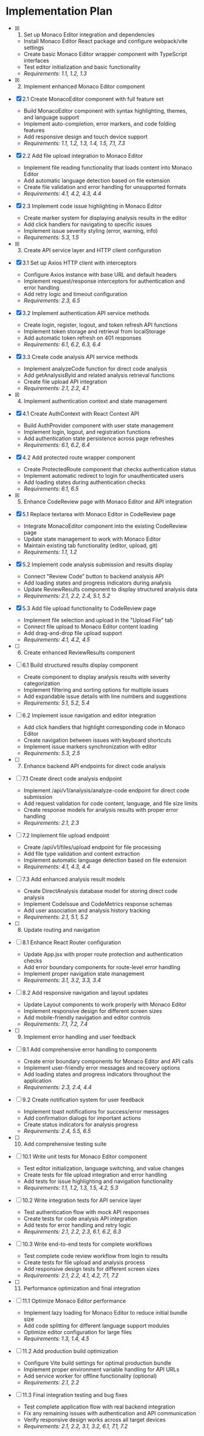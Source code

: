 # Implementation Plan

- [x] 1. Set up Monaco Editor integration and dependencies
  - Install Monaco Editor React package and configure webpack/vite settings
  - Create basic Monaco Editor wrapper component with TypeScript interfaces
  - Test editor initialization and basic functionality
  - _Requirements: 1.1, 1.2, 1.3_

- [x] 2. Implement enhanced Monaco Editor component
- [x] 2.1 Create MonacoEditor component with full feature set
  - Build MonacoEditor component with syntax highlighting, themes, and language support
  - Implement auto-completion, error markers, and code folding features
  - Add responsive design and touch device support
  - _Requirements: 1.1, 1.2, 1.3, 1.4, 1.5, 7.1, 7.3_

- [x] 2.2 Add file upload integration to Monaco Editor
  - Implement file reading functionality that loads content into Monaco Editor
  - Add automatic language detection based on file extension
  - Create file validation and error handling for unsupported formats
  - _Requirements: 4.1, 4.2, 4.3, 4.4_

- [x] 2.3 Implement code issue highlighting in Monaco Editor
  - Create marker system for displaying analysis results in the editor
  - Add click handlers for navigating to specific issues
  - Implement issue severity styling (error, warning, info)
  - _Requirements: 5.3, 1.5_

- [x] 3. Create API service layer and HTTP client configuration
- [x] 3.1 Set up Axios HTTP client with interceptors
  - Configure Axios instance with base URL and default headers
  - Implement request/response interceptors for authentication and error handling
  - Add retry logic and timeout configuration
  - _Requirements: 2.3, 6.5_

- [x] 3.2 Implement authentication API service methods
  - Create login, register, logout, and token refresh API functions
  - Implement token storage and retrieval from localStorage
  - Add automatic token refresh on 401 responses
  - _Requirements: 6.1, 6.2, 6.3, 6.4_

- [x] 3.3 Create code analysis API service methods
  - Implement analyzeCode function for direct code analysis
  - Add getAnalysisById and related analysis retrieval functions
  - Create file upload API integration
  - _Requirements: 2.1, 2.2, 4.1_

- [x] 4. Implement authentication context and state management
- [x] 4.1 Create AuthContext with React Context API
  - Build AuthProvider component with user state management
  - Implement login, logout, and registration functions
  - Add authentication state persistence across page refreshes
  - _Requirements: 6.1, 6.2, 6.4_

- [x] 4.2 Add protected route wrapper component
  - Create ProtectedRoute component that checks authentication status
  - Implement automatic redirect to login for unauthenticated users
  - Add loading states during authentication checks
  - _Requirements: 6.1, 6.5_

- [x] 5. Enhance CodeReview page with Monaco Editor and API integration
- [x] 5.1 Replace textarea with Monaco Editor in CodeReview page
  - Integrate MonacoEditor component into the existing CodeReview page
  - Update state management to work with Monaco Editor
  - Maintain existing tab functionality (editor, upload, git)
  - _Requirements: 1.1, 1.2_

- [x] 5.2 Implement code analysis submission and results display
  - Connect "Review Code" button to backend analysis API
  - Add loading states and progress indicators during analysis
  - Update ReviewResults component to display structured analysis data
  - _Requirements: 2.1, 2.2, 2.4, 5.1, 5.2_

- [x] 5.3 Add file upload functionality to CodeReview page
  - Implement file selection and upload in the "Upload File" tab
  - Connect file upload to Monaco Editor content loading
  - Add drag-and-drop file upload support
  - _Requirements: 4.1, 4.2, 4.5_

- [ ] 6. Create enhanced ReviewResults component
- [ ] 6.1 Build structured results display component
  - Create component to display analysis results with severity categorization
  - Implement filtering and sorting options for multiple issues
  - Add expandable issue details with line numbers and suggestions
  - _Requirements: 5.1, 5.2, 5.4_

- [ ] 6.2 Implement issue navigation and editor integration
  - Add click handlers that highlight corresponding code in Monaco Editor
  - Create navigation between issues with keyboard shortcuts
  - Implement issue markers synchronization with editor
  - _Requirements: 5.3, 2.5_

- [ ] 7. Enhance backend API endpoints for direct code analysis
- [ ] 7.1 Create direct code analysis endpoint
  - Implement /api/v1/analysis/analyze-code endpoint for direct code submission
  - Add request validation for code content, language, and file size limits
  - Create response models for analysis results with proper error handling
  - _Requirements: 2.1, 2.3_

- [ ] 7.2 Implement file upload endpoint
  - Create /api/v1/files/upload endpoint for file processing
  - Add file type validation and content extraction
  - Implement automatic language detection based on file extension
  - _Requirements: 4.1, 4.3, 4.4_

- [ ] 7.3 Add enhanced analysis result models
  - Create DirectAnalysis database model for storing direct code analysis
  - Implement CodeIssue and CodeMetrics response schemas
  - Add user association and analysis history tracking
  - _Requirements: 2.1, 5.1, 5.2_

- [ ] 8. Update routing and navigation
- [ ] 8.1 Enhance React Router configuration
  - Update App.jsx with proper route protection and authentication checks
  - Add error boundary components for route-level error handling
  - Implement proper navigation state management
  - _Requirements: 3.1, 3.2, 3.3, 3.4_

- [ ] 8.2 Add responsive navigation and layout updates
  - Update Layout components to work properly with Monaco Editor
  - Implement responsive design for different screen sizes
  - Add mobile-friendly navigation and editor controls
  - _Requirements: 7.1, 7.2, 7.4_

- [ ] 9. Implement error handling and user feedback
- [ ] 9.1 Add comprehensive error handling to components
  - Create error boundary components for Monaco Editor and API calls
  - Implement user-friendly error messages and recovery options
  - Add loading states and progress indicators throughout the application
  - _Requirements: 2.3, 2.4, 4.4_

- [ ] 9.2 Create notification system for user feedback
  - Implement toast notifications for success/error messages
  - Add confirmation dialogs for important actions
  - Create status indicators for analysis progress
  - _Requirements: 2.4, 5.5, 6.5_

- [ ] 10. Add comprehensive testing suite
- [ ] 10.1 Write unit tests for Monaco Editor component
  - Test editor initialization, language switching, and value changes
  - Create tests for file upload integration and error handling
  - Add tests for issue highlighting and navigation functionality
  - _Requirements: 1.1, 1.2, 1.3, 1.5, 4.2, 5.3_

- [ ] 10.2 Write integration tests for API service layer
  - Test authentication flow with mock API responses
  - Create tests for code analysis API integration
  - Add tests for error handling and retry logic
  - _Requirements: 2.1, 2.2, 2.3, 6.1, 6.2, 6.3_

- [ ] 10.3 Write end-to-end tests for complete workflows
  - Test complete code review workflow from login to results
  - Create tests for file upload and analysis process
  - Add responsive design tests for different screen sizes
  - _Requirements: 2.1, 2.2, 4.1, 4.2, 7.1, 7.2_

- [ ] 11. Performance optimization and final integration
- [ ] 11.1 Optimize Monaco Editor performance
  - Implement lazy loading for Monaco Editor to reduce initial bundle size
  - Add code splitting for different language support modules
  - Optimize editor configuration for large files
  - _Requirements: 1.3, 1.4, 4.5_

- [ ] 11.2 Add production build optimization
  - Configure Vite build settings for optimal production bundle
  - Implement proper environment variable handling for API URLs
  - Add service worker for offline functionality (optional)
  - _Requirements: 2.1, 2.2_

- [ ] 11.3 Final integration testing and bug fixes
  - Test complete application flow with real backend integration
  - Fix any remaining issues with authentication and API communication
  - Verify responsive design works across all target devices
  - _Requirements: 2.1, 2.2, 3.1, 3.2, 6.1, 7.1, 7.2_
